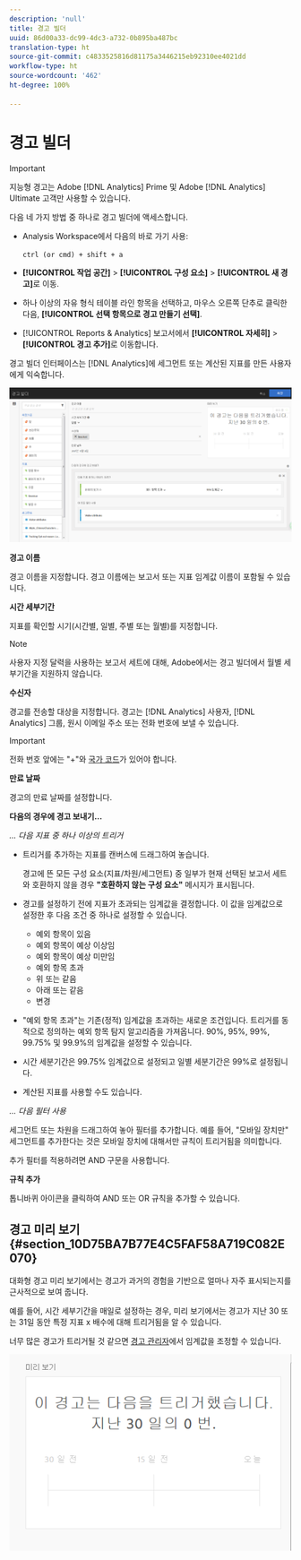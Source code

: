 ```yaml
---
description: 'null'
title: 경고 빌더
uuid: 86d00a33-dc99-4dc3-a732-0b895ba487bc
translation-type: ht
source-git-commit: c4833525816d81175a3446215eb92310ee4021dd
workflow-type: ht
source-wordcount: '462'
ht-degree: 100%

---
```



# 경고 빌더

>[!IMPORTANT]
>
>지능형 경고는 Adobe [!DNL Analytics] Prime 및 Adobe [!DNL Analytics] Ultimate 고객만 사용할 수 있습니다.

다음 네 가지 방법 중 하나로 경고 빌더에 액세스합니다.

* Analysis Workspace에서 다음의 바로 가기 사용:

   `ctrl (or cmd) + shift + a`
* **[!UICONTROL 작업 공간]** > **[!UICONTROL 구성 요소]** > **[!UICONTROL 새 경고]**&#x200B;로 이동.
* 하나 이상의 자유 형식 테이블 라인 항목을 선택하고, 마우스 오른쪽 단추로 클릭한 다음, **[!UICONTROL 선택 항목으로 경고 만들기 선택]**.
* [!UICONTROL Reports &amp; Analytics] 보고서에서 **[!UICONTROL 자세히]** > **[!UICONTROL 경고 추가]**&#x200B;로 이동합니다.

경고 빌더 인터페이스는 [!DNL Analytics]에 세그먼트 또는 계산된 지표를 만든 사용자에게 익숙합니다.

![](assets/alert_builder.png)

**경고 이름**

경고 이름을 지정합니다. 경고 이름에는 보고서 또는 지표 임계값 이름이 포함될 수 있습니다.

**시간 세부기간**

지표를 확인할 시기(시간별, 일별, 주별 또는 월별)를 지정합니다.

>[!NOTE]
>
>사용자 지정 달력을 사용하는 보고서 세트에 대해, Adobe에서는 경고 빌더에서 월별 세부기간을 지원하지 않습니다.

**수신자**

경고를 전송할 대상을 지정합니다. 경고는 [!DNL Analytics] 사용자, [!DNL Analytics] 그룹, 원시 이메일 주소 또는 전화 번호에 보낼 수 있습니다.

>[!IMPORTANT]
>
>전화 번호 앞에는 &quot;+&quot;와 [국가 코드](https://countrycode.org/)가 있어야 합니다. 

**만료 날짜**

경고의 만료 날짜를 설정합니다. 

**다음의 경우에 경고 보내기...**

*... 다음 지표 중 하나 이상의 트리거*

* 트리거를 추가하는 지표를 캔버스에 드래그하여 놓습니다. 

   경고에 뜬 모든 구성 요소(지표/차원/세그먼트) 중 일부가 현재 선택된 보고서 세트와 호환하지 않을 경우 **&quot;호환하지 않는 구성 요소&quot;** 메시지가 표시됩니다.

* 경고를 설정하기 전에 지표가 초과되는 임계값을 결정합니다. 이 값을 임계값으로 설정한 후 다음 조건 중 하나로 설정할 수 있습니다. 

   * 예외 항목이 있음
   * 예외 항목이 예상 이상임
   * 예외 항목이 예상 미만임
   * 예외 항목 초과
   * 위 또는 같음
   * 아래 또는 같음
   * 변경

* &quot;예외 항목 초과&quot;는 기존(정적) 임계값을 초과하는 새로운 조건입니다. 트리거를 동적으로 정의하는 예외 항목 탐지 알고리즘을 가져옵니다. 90%, 95%, 99%, 99.75% 및 99.9%의 임계값을 설정할 수 있습니다.
* 시간 세분기간은 99.75% 임계값으로 설정되고 일별 세분기간은 99%로 설정됩니다.
* 계산된 지표를 사용할 수도 있습니다.

*... 다음 필터 사용*

세그먼트 또는 차원을 드래그하여 놓아 필터를 추가합니다. 예를 들어, &quot;모바일 장치만&quot; 세그먼트를 추가한다는 것은 모바일 장치에 대해서만 규칙이 트리거됨을 의미합니다. 

추가 필터를 적용하려면 AND 구문을 사용합니다.

**규칙 추가**

톱니바퀴 아이콘을 클릭하여 AND 또는 OR 규칙을 추가할 수 있습니다.

## 경고 미리 보기 {#section_10D75BA7B77E4C5FAF58A719C082E070}

대화형 경고 미리 보기에서는 경고가 과거의 경험을 기반으로 얼마나 자주 표시되는지를 근사적으로 보여 줍니다.

예를 들어, 시간 세부기간을 매일로 설정하는 경우, 미리 보기에서는 경고가 지난 30 또는 31일 동안 특정 지표 x 배수에 대해 트리거됨을 알 수 있습니다.

너무 많은 경고가 트리거될 것 같으면 [경고 관리자](/help/components/c-alerts/alert-manager.md)에서 임계값을 조정할 수 있습니다.

![](assets/alert_preview.png)
